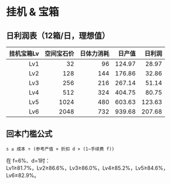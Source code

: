 # 挂机 & 宝箱

## 日利润表（12箱/日，理想值）
| 挂机宝箱Lv | 空间宝石价 | 日体力消耗 | 日产值 | **日利润** |
|---:|---:|---:|---:|---:|
| Lv1 | 32 | 96 | 124.97 | 28.97 |
| Lv2 | 128 | 144 | 176.86 | 32.86 |
| Lv3 | 256 | 216 | 267.14 | 51.14 |
| Lv4 | 512 | 324 | 404.75 | 80.75 |
| Lv5 | 1024 | 480 | 603.63 | 123.63 |
| Lv6 | 2048 | 732 | 939.68 | 207.68 |

## 回本门槛公式
`s ≥ 成本 ÷ (参考产值 × 折扣 d × (1−手续费 f))`

在 f=6%、d=1时：  
Lv1≥81.7%，Lv2≥86.6%，Lv3≥86.0%，Lv4≥85.2%，Lv5≥84.6%，Lv6≥82.9%。
